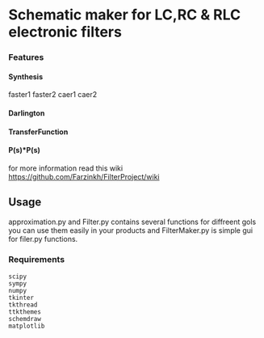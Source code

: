 
# Schematic maker for LC,RC & RLC electronic filters

### Features
#### Synthesis
faster1
faster2
caer1
caer2
#### Darlington
#### TransferFunction
#### P(s)*P(s)

for more information read this wiki https://github.com/Farzinkh/FilterProject/wiki

## Usage
 approximation.py and Filter.py contains several functions for diffreent gols you can use them easily in your products and FilterMaker.py is simple gui for filer.py functions.

### Requirements
    scipy
    sympy 
    numpy
    tkinter
    tkthread
    ttkthemes
    schemdraw
    matplotlib
